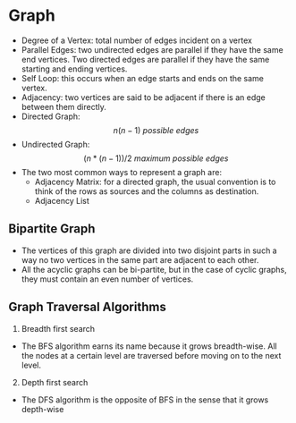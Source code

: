 # Graph
- Degree of a Vertex: total number of edges incident on a vertex
- Parallel Edges: two undirected edges are parallel if they have the same end vertices. Two directed edges are parallel if they have the same starting and ending vertices.
- Self Loop: this occurs when an edge starts and ends on the same vertex.
- Adjacency: two vertices are said to be adjacent if there is an edge between them directly.
- Directed Graph: $$n(n-1) \ possible \ edges$$
- Undirected Graph: $$(n*(n-1))/2 \ maximum \ possible \ edges$$
- The two most common ways to represent a graph are:
  - Adjacency Matrix: for a directed graph, the usual convention is to think of the rows as sources and the columns as destination.
  - Adjacency List

## Bipartite Graph
- The vertices of this graph are divided into two disjoint parts in such a way no two vertices in the same part are adjacent to each other.
- All the acyclic graphs can be bi-partite, but in the case of cyclic graphs, they must contain an even number of vertices.

## Graph Traversal Algorithms
1. Breadth first search
- The BFS algorithm earns its name because it grows breadth-wise. All the nodes at a certain level are traversed before moving on to the next level.
2. Depth first search
- The DFS algorithm is the opposite of BFS in the sense that it grows depth-wise